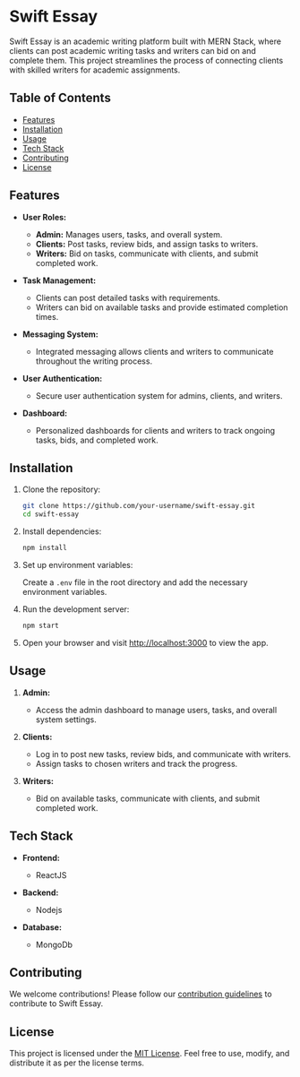 # Swift Essay 
Swift Essay is an academic writing platform built with MERN Stack, where clients can post academic writing tasks and writers can bid on and complete them. This project streamlines the process of connecting clients with skilled writers for academic assignments.

## Table of Contents

- [Features](#features)
- [Installation](#installation)
- [Usage](#usage)
- [Tech Stack](#tech-stack)
- [Contributing](#contributing)
- [License](#license)

## Features

- **User Roles:**
  - **Admin:** Manages users, tasks, and overall system.
  - **Clients:** Post tasks, review bids, and assign tasks to writers.
  - **Writers:** Bid on tasks, communicate with clients, and submit completed work.

- **Task Management:**
  - Clients can post detailed tasks with requirements.
  - Writers can bid on available tasks and provide estimated completion times.

- **Messaging System:**
  - Integrated messaging allows clients and writers to communicate throughout the writing process.

- **User Authentication:**
  - Secure user authentication system for admins, clients, and writers.

- **Dashboard:**
  - Personalized dashboards for clients and writers to track ongoing tasks, bids, and completed work.

## Installation

1. Clone the repository:

   ```bash
   git clone https://github.com/your-username/swift-essay.git
   cd swift-essay
   ```

2. Install dependencies:

   ```bash
   npm install
   ```

3. Set up environment variables:
   
   Create a `.env` file in the root directory and add the necessary environment variables.

4. Run the development server:

   ```bash
   npm start
   ```

5. Open your browser and visit [http://localhost:3000](http://localhost:3000) to view the app.

## Usage

1. **Admin:**
   - Access the admin dashboard to manage users, tasks, and overall system settings.

2. **Clients:**
   - Log in to post new tasks, review bids, and communicate with writers.
   - Assign tasks to chosen writers and track the progress.

3. **Writers:**
   - Bid on available tasks, communicate with clients, and submit completed work.

## Tech Stack

- **Frontend:**
  - ReactJS

- **Backend:**
  - Nodejs

- **Database:**
  - MongoDb

## Contributing

We welcome contributions! Please follow our [contribution guidelines](CONTRIBUTING.md) to contribute to Swift Essay.

## License

This project is licensed under the [MIT License](LICENSE). Feel free to use, modify, and distribute it as per the license terms.

